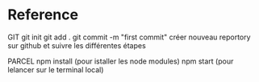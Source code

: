 # Reference

GIT
git init
git add .
git commit -m "first commit"
créer nouveau reportory sur github et suivre les différentes étapes

PARCEL
npm install (pour istaller les node modules)
npm start (pour lelancer sur le terminal local)